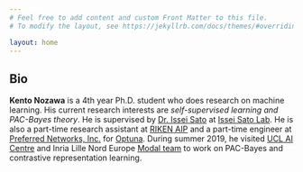 ```yaml
---
# Feel free to add content and custom Front Matter to this file.
# To modify the layout, see https://jekyllrb.com/docs/themes/#overriding-theme-defaults

layout: home
---
```


<div class="abstract">
  <h2>Bio</h2>
  <p><b>Kento Nozawa</b> is a 4th year Ph.D. student who does research on machine learning. His current research interests are <i>self-supervised learning and PAC-Bayes theory</i>.
  He is supervised by <a href="https://www.ml.is.s.u-tokyo.ac.jp/issei-sato-en">Dr. Issei Sato</a> at <a href="https://www.ml.is.s.u-tokyo.ac.jp/home-en">Issei Sato Lab</a>. He is also a part-time research assistant at <a href="https://aip.riken.jp/">RIKEN AIP</a> and a part-time engineer at <a href="https://www.preferred.jp/en">Preferred Networks, Inc.</a> for <a href="https://github.com/optuna">Optuna</a>. During summer 2019, he visited <a href="https://www.ucl.ac.uk/ai-centre/">UCL AI Centre</a> and Inria Lille Nord Europe <a href="https://team.inria.fr/modal/">Modal team</a> to work on PAC-Bayes and contrastive representation learning.
  </p>
</div>
